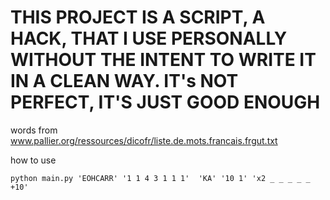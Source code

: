# THIS PROJECT IS A SCRIPT, A HACK, THAT I USE PERSONALLY WITHOUT THE INTENT TO WRITE IT IN A CLEAN WAY. IT's NOT PERFECT, IT'S JUST GOOD ENOUGH

words from www.pallier.org/ressources/dicofr/liste.de.mots.francais.frgut.txt

how to use
```
python main.py 'EOHCARR' '1 1 4 3 1 1 1'  'KA' '10 1' 'x2 _ _ _ _ _ +10'
```
